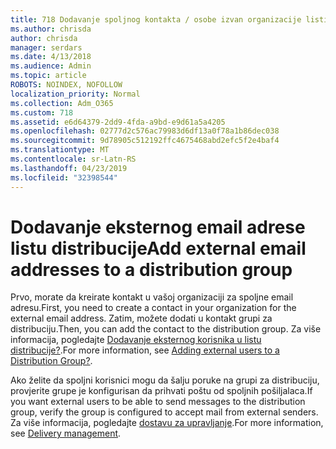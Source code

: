 ```yaml
---
title: 718 Dodavanje spoljnog kontakta / osobe izvan organizacije listi distribucije
ms.author: chrisda
author: chrisda
manager: serdars
ms.date: 4/13/2018
ms.audience: Admin
ms.topic: article
ROBOTS: NOINDEX, NOFOLLOW
localization_priority: Normal
ms.collection: Adm_O365
ms.custom: 718
ms.assetid: e6d64379-2dd9-4fda-a9bd-e9d61a5a4205
ms.openlocfilehash: 02777d2c576ac79983d6df13a0f78a1b86dec038
ms.sourcegitcommit: 9d78905c512192ffc4675468abd2efc5f2e4baf4
ms.translationtype: MT
ms.contentlocale: sr-Latn-RS
ms.lasthandoff: 04/23/2019
ms.locfileid: "32398544"
---
```

# <a name="add-external-email-addresses-to-a-distribution-group"></a><span data-ttu-id="ef284-102">Dodavanje eksternog email adrese listu distribucije</span><span class="sxs-lookup"><span data-stu-id="ef284-102">Add external email addresses to a distribution group</span></span>

<span data-ttu-id="ef284-103">Prvo, morate da kreirate kontakt u vašoj organizaciji za spoljne email adresu.</span><span class="sxs-lookup"><span data-stu-id="ef284-103">First, you need to create a contact in your organization for the external email address.</span></span> <span data-ttu-id="ef284-104">Zatim, možete dodati u kontakt grupi za distribuciju.</span><span class="sxs-lookup"><span data-stu-id="ef284-104">Then, you can add the contact to the distribution group.</span></span> <span data-ttu-id="ef284-105">Za više informacija, pogledajte [Dodavanje eksternog korisnika u listu distribucije?](https://support.office.com/client/caa0f310-0bb7-48e3-8ad2-cb358b53bbba).</span><span class="sxs-lookup"><span data-stu-id="ef284-105">For more information, see [Adding external users to a Distribution Group?](https://support.office.com/client/caa0f310-0bb7-48e3-8ad2-cb358b53bbba).</span></span>

<span data-ttu-id="ef284-106">Ako želite da spoljni korisnici mogu da šalju poruke na grupi za distribuciju, provjerite grupe je konfigurisan da prihvati poštu od spoljnih pošiljalaca.</span><span class="sxs-lookup"><span data-stu-id="ef284-106">If you want external users to be able to send messages to the distribution group, verify the group is configured to accept mail from external senders.</span></span> <span data-ttu-id="ef284-107">Za više informacija, pogledajte [dostavu za upravljanje](https://technet.microsoft.com/library/bb124513.aspx#deliverymanagement).</span><span class="sxs-lookup"><span data-stu-id="ef284-107">For more information, see [Delivery management](https://technet.microsoft.com/library/bb124513.aspx#deliverymanagement).</span></span>
